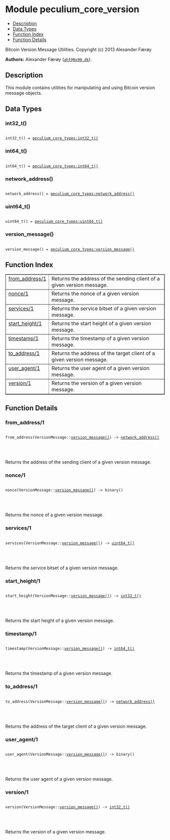 

# Module peculium_core_version #
* [Description](#description)
* [Data Types](#types)
* [Function Index](#index)
* [Function Details](#functions)


Bitcoin Version Message Utilities.
Copyright (c)  2013 Alexander Færøy

__Authors:__ Alexander Færøy ([`ahf@0x90.dk`](mailto:ahf@0x90.dk)).
<a name="description"></a>

## Description ##
   This module contains utilities for manipulating and using Bitcoin version
message objects.
<a name="types"></a>

## Data Types ##




### <a name="type-int32_t">int32_t()</a> ###



<pre><code>
int32_t() = <a href="peculium_core_types.md#type-int32_t">peculium_core_types:int32_t()</a>
</code></pre>





### <a name="type-int64_t">int64_t()</a> ###



<pre><code>
int64_t() = <a href="peculium_core_types.md#type-int64_t">peculium_core_types:int64_t()</a>
</code></pre>





### <a name="type-network_address">network_address()</a> ###



<pre><code>
network_address() = <a href="peculium_core_types.md#type-network_address">peculium_core_types:network_address()</a>
</code></pre>





### <a name="type-uint64_t">uint64_t()</a> ###



<pre><code>
uint64_t() = <a href="peculium_core_types.md#type-uint64_t">peculium_core_types:uint64_t()</a>
</code></pre>





### <a name="type-version_message">version_message()</a> ###



<pre><code>
version_message() = <a href="peculium_core_types.md#type-version_message">peculium_core_types:version_message()</a>
</code></pre>


<a name="index"></a>

## Function Index ##


<table width="100%" border="1" cellspacing="0" cellpadding="2" summary="function index"><tr><td valign="top"><a href="#from_address-1">from_address/1</a></td><td>Returns the address of the sending client of a given version message.</td></tr><tr><td valign="top"><a href="#nonce-1">nonce/1</a></td><td>Returns the nonce of a given version message.</td></tr><tr><td valign="top"><a href="#services-1">services/1</a></td><td>Returns the service bitset of a given version message.</td></tr><tr><td valign="top"><a href="#start_height-1">start_height/1</a></td><td>Returns the start height of a given version message.</td></tr><tr><td valign="top"><a href="#timestamp-1">timestamp/1</a></td><td>Returns the timestamp of a given version message.</td></tr><tr><td valign="top"><a href="#to_address-1">to_address/1</a></td><td>Returns the address of the target client of a given version message.</td></tr><tr><td valign="top"><a href="#user_agent-1">user_agent/1</a></td><td>Returns the user agent of a given version message.</td></tr><tr><td valign="top"><a href="#version-1">version/1</a></td><td>Returns the version of a given version message.</td></tr></table>


<a name="functions"></a>

## Function Details ##

<a name="from_address-1"></a>

### from_address/1 ###


<pre><code>
from_address(VersionMessage::<a href="#type-version_message">version_message()</a>) -&gt; <a href="#type-network_address">network_address()</a>
</code></pre>

<br></br>


Returns the address of the sending client of a given version message.
<a name="nonce-1"></a>

### nonce/1 ###


<pre><code>
nonce(VersionMessage::<a href="#type-version_message">version_message()</a>) -&gt; binary()
</code></pre>

<br></br>


Returns the nonce of a given version message.
<a name="services-1"></a>

### services/1 ###


<pre><code>
services(VersionMessage::<a href="#type-version_message">version_message()</a>) -&gt; <a href="#type-uint64_t">uint64_t()</a>
</code></pre>

<br></br>


Returns the service bitset of a given version message.
<a name="start_height-1"></a>

### start_height/1 ###


<pre><code>
start_height(VersionMessage::<a href="#type-version_message">version_message()</a>) -&gt; <a href="#type-int32_t">int32_t()</a>
</code></pre>

<br></br>


Returns the start height of a given version message.
<a name="timestamp-1"></a>

### timestamp/1 ###


<pre><code>
timestamp(VersionMessage::<a href="#type-version_message">version_message()</a>) -&gt; <a href="#type-int64_t">int64_t()</a>
</code></pre>

<br></br>


Returns the timestamp of a given version message.
<a name="to_address-1"></a>

### to_address/1 ###


<pre><code>
to_address(VersionMessage::<a href="#type-version_message">version_message()</a>) -&gt; <a href="#type-network_address">network_address()</a>
</code></pre>

<br></br>


Returns the address of the target client of a given version message.
<a name="user_agent-1"></a>

### user_agent/1 ###


<pre><code>
user_agent(VersionMessage::<a href="#type-version_message">version_message()</a>) -&gt; binary()
</code></pre>

<br></br>


Returns the user agent of a given version message.
<a name="version-1"></a>

### version/1 ###


<pre><code>
version(VersionMessage::<a href="#type-version_message">version_message()</a>) -&gt; <a href="#type-int32_t">int32_t()</a>
</code></pre>

<br></br>


Returns the version of a given version message.
